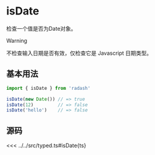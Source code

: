 # isDate

检查一个值是否为Date对象。

> [!WARNING]
> 不检查输入日期是否有效，仅检查它是 Javascript 日期类型。

## 基本用法

```ts
import { isDate } from 'radash'

isDate(new Date()) // => true
isDate(12)         // => false
isDate('hello')    // => false
```

## 源码

<<< ../../src/typed.ts#isDate{ts}
